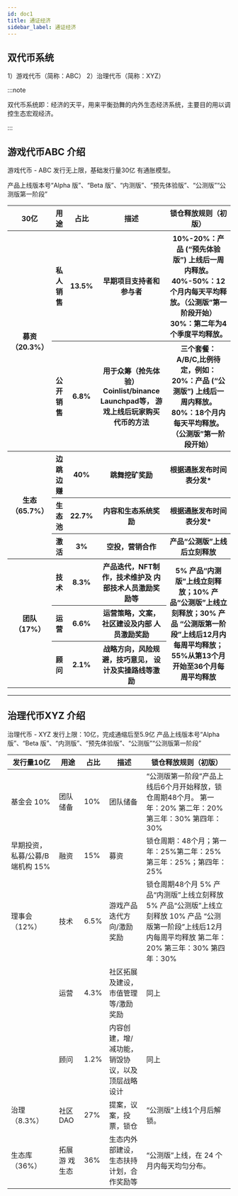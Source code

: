 ```yaml
---
id: doc1
title: 通证经济
sidebar_label: 通证经济
---
```



## 双代币系统

1）游戏代币（简称：ABC）
2）治理代币（简称：XYZ）

:::note

双代币系统即：经济的天平，用来平衡劲舞的内外生态经济系统，主要目的用以调控生态宏观经济。

:::



## 游戏代币ABC 介绍

游戏代币 - ABC
发行无上限，基础发行量30亿
有通胀模型。

产品上线版本号“Alpha 版”、“Beta 版”、“内测版”、“预先体验版”、“公测版”“公测版第一阶段”

<table>

<tr>
<th>30亿</th>
<th>用途</th>
<th>占比</th>
<th>描述</th>
<th>锁仓释放规则（初版）</th>
</tr>

<tr>
<th rowspan="2">募资（20.3%）</th>
<th>私人销售</th>
<th>13.5%</th>
<th>早期项目支持者和参与者</th>
<th>10%-20%：产品 (“预先体验版”) 上线后一周内释放。 40%-50%：12个月内每天平均释放。（公测版”第一阶段开始） 30%：第二年为4个季度平均释放。</th>
</tr>

<tr>
<th>公开销售</th>
<th>6.8%</th>
<th>用于众筹（抢先体验） Coinlist/binance Launchpad等， 游戏上线后玩家购买代币的方法</th>
<th>三个套餐：A/B/C,比例待定，例如： 20%：产品 (“公测版”) 上线后一周内释放。 80%：18个月内每天平均释放。（公测版”第一阶段开始）</th>
</tr>

<tr>
<th rowspan="3">生态（65.7%）</th>
<th>边跳边赚</th>
<th>40%</th>
<th>跳舞挖矿奖励</th>
<th>根据通胀发布时间表分发*</th>
</tr>

<tr>
<th>生态池</th>
<th>22.7%</th>
<th>内容和生态系统奖励</th>
<th>根据通胀发布时间表分发*</th>
</tr>

<tr>
<th>激活</th>
<th>3%</th>
<th>空投，营销合作</th>
<th>产品“公测版”上线后立刻释放</th>
</tr>

<tr>
<th rowspan="3">团队（17%）</th>
<th>技术</th>
<th>8.3%</th>
<th>产品迭代，NFT制作，技术维护及 内部技术人员激励奖励等</th>
<th rowspan="3">5% 产品“内测版”上线立刻释放；10% 产品“公测版”上线立刻释放；30% 产品 “公测版第一阶段”上线后12月内每周平均释放；55%从第13个月开始至36个月每周平均释放</th>
</tr>

<tr>
<th>运营</th>
<th>6.6%</th>
<th>运营策略，文案，社区建设及内部 人员激励奖励</th>

</tr>

<tr>
<th>顾问</th>
<th>2.1%</th>
<th>战略方向，风险规避，技巧意见， 设计及实操路线等激励	</th>
</tr>

</table>

---

## 治理代币XYZ 介绍

治理代币 - XYZ
发行上限：10亿，完成通缩后至5.9亿
产品上线版本号“Alpha 版”、“Beta 版”、“内测版”、“预先体验版”、“公测版”“公测版第一阶段”

| 发行量10亿                       | 用途          | 占比 | 描述                                            | 锁仓释放规则（初版）                                                                                                                                           |
|----------------------------------|---------------|------|-------------------------------------------------|----------------------------------------------------------------------------------------------------------------------------------------------------------------|
| 基金会 10%                       | 团队储备      | 10%  | 团队储备                                        | “公测版第一阶段”产品上线后6个月开始释放，锁仓周期48个月。 第一年：20% 第二年：20% 第三年：30% 第四年：30%                                                      |
| 早期投资， 私募/公募/B端机构 15% | 融资          | 15%  | 募资                                            | 锁仓周期：48个月；第一年：25%第二年：25%第三年：25%；第四年：25%                                                                                               |
| 理事会（12%）                    | 技术          | 6.5% | 游戏产品迭代方向/激励奖励                       | 锁仓周期48个月 5%  产品“内测版”上线立刻释放 5% 产品“公测版”上线立刻释放 10% 产品 “公测版第一阶段”上线后12月内每周平均释放  第二年：20% 第三年：30% 第四年：30% |
|                                  | 运营          | 4.3% | 社区拓展及建设，市值管理等/激励奖励             | 同上                                                                                                                                                           |
|                                  | 顾问          | 1.2% | 内容创建，增/减功能，销毁协议，以及顶层战略设计 | 同上                                                                                                                                                           |
| 治理（8.3%）                     | 社区DAO       | 27%  | 提案，议案，投票，锁仓                          | “公测版”上线1个月后解锁。                                                                                                                                      |
| 生态库（36%）                    | 拓展游 戏生态 | 36%  | 生态内外部建设，生态扶持计划，合作奖励等        | “公测版”上线，在 24 个月内每天均匀分布。                                                                                                                       |

